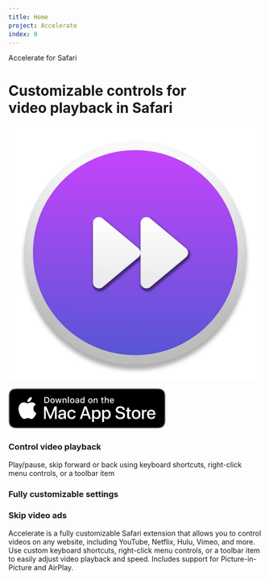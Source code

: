 ```yaml
---
title: Home
project: Accelerate
index: 0
---
```


<p style="margin:0">Accelerate for Safari</p>

# Customizable controls for<br>video playback in Safari

![icon](images/accelerate.png)

[![download](./images/macappstore_black.svg)](https://itunes.apple.com/us/app/accelerate-for-safari/id1459809092?mt=12)

### Control video playback

Play/pause, skip forward or back using keyboard shortcuts, right-click menu controls, or a toolbar item

### Fully customizable settings

### Skip video ads

Accelerate is a fully customizable Safari extension that allows you to control videos on any website, including YouTube, Netflix, Hulu, Vimeo, and more. Use custom keyboard shortcuts, right-click menu controls, or a toolbar item to easily adjust video playback and speed. Includes support for Picture-in-Picture and AirPlay.
